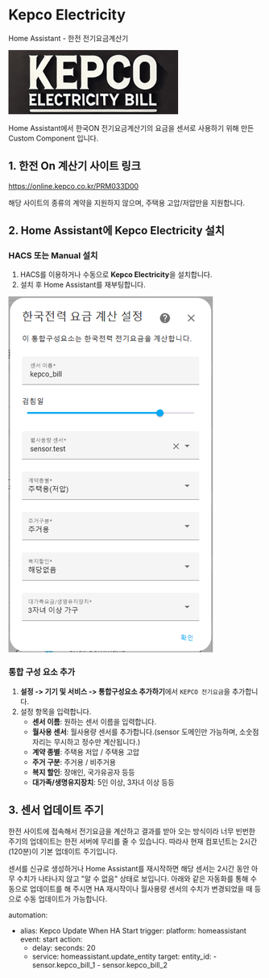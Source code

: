 # Kepco Electricity
Home Assistant - 한전 전기요금계산기

![Kepco Logo](images/logo.png)

Home Assistant에서 한국ON 전기요금계산기의 요금을 센서로 사용하기 위해 만든 Custom Component 입니다.

## 1. 한전 On 계산기 사이트 링크
https://online.kepco.co.kr/PRM033D00

해당 사이트의 종류의 계약을 지원하지 않으며, 주택용 고압/저압만을 지원합니다.


## 2. Home Assistant에 Kepco Electricity 설치

### HACS 또는 Manual 설치

1. HACS를 이용하거나 수동으로 **Kepco Electricity**을 설치합니다.
2. 설치 후 Home Assistant를 재부팅합니다.

![Kepco](images/kepco.png)

### 통합 구성 요소 추가

1. **설정 -> 기기 및 서비스 -> 통합구성요소 추가하기**에서 `KEPCO 전기요금`을 추가합니다.
2. 설정 항목을 입력합니다.
   - **센서 이름**: 원하는 센서 이름을 입력합니다.
   - **월사용 센서**: 월사용량 센서를 추가합니다.(sensor 도메인만 가능하며, 소숫점 자리는 무시하고 정수만 계산됩니다.)
   - **계약 종별**: 주택용 저압 / 주택용 고압
   - **주거 구분**: 주거용 / 비주거용
   - **복지 할인**: 장애인, 국가유공자 등등
   - **대가족/생명유지장치**: 5인 이상, 3자녀 이상 등등


## 3. 센서 업데이트 주기

한전 사이트에 접속해서 전기요금을 계산하고 결과를 받아 오는 방식이라 너무 빈번한 주기의 업데이트는 한전 서버에 무리를 줄 수 있습니다.
따라사 현재 컴포넌트는 2시간(120분)이 기본 업데이트 주기입니다.

센서를 신규로 생성하거나 Home Assistant를 재시작하면 해당 센서는 2시간 동안 아무 수치가 나타나지 않고 "알 수 없음" 상태로 보입니다.
아래와 같은 자동화를 통해 수동으로 업데이트를 해 주시면 HA 재시작이나 월사용량 센서의 수치가 변경되었을 때 등으로 수동 업데이트가 가능합니다.

automation:
  - alias: Kepco Update When HA Start
    trigger:
      platform: homeassistant
      event: start
    action:
      - delay:
          seconds: 20
      - service: homeassistant.update_entity
        target:
          entity_id:
            - sensor.kepco_bill_1
            - sensor.kepco_bill_2

